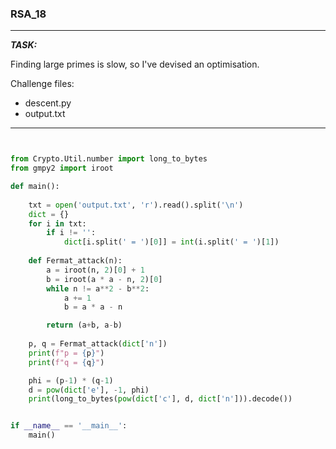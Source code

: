 
### RSA_18

---

**_TASK:_**

Finding large primes is slow, so I've devised an optimisation.

Challenge files:
  - descent.py
  - output.txt

---

```python


from Crypto.Util.number import long_to_bytes
from gmpy2 import iroot

def main():
    
    txt = open('output.txt', 'r').read().split('\n')
    dict = {}
    for i in txt:
        if i != '':
            dict[i.split(' = ')[0]] = int(i.split(' = ')[1])
    
    def Fermat_attack(n):
        a = iroot(n, 2)[0] + 1
        b = iroot(a * a - n, 2)[0]
        while n != a**2 - b**2:
            a += 1
            b = a * a - n

        return (a+b, a-b)
    
    p, q = Fermat_attack(dict['n'])
    print(f"p = {p}")
    print(f"q = {q}")

    phi = (p-1) * (q-1)
    d = pow(dict['e'], -1, phi)
    print(long_to_bytes(pow(dict['c'], d, dict['n'])).decode())


if __name__ == '__main__':
    main()



```

